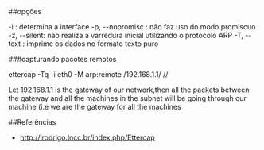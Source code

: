 ##opções

-i : determina a interface
-p, --nopromisc : não faz uso do modo promiscuo
-z, --silent: não realiza a varredura inicial utilizando o protocolo ARP
-T, --text : imprime os dados no formato texto puro 


###capturando pacotes remotos

ettercap -Tq -i eth0 -M arp:remote /192.168.1.1/ //

Let 192.168.1.1 is the gateway of our network,then all the 
packets between the gateway and all the machines in the subnet 
will be going through our machine (i.e we are the gateway for all the machines

##Referências
* http://lrodrigo.lncc.br/index.php/Ettercap